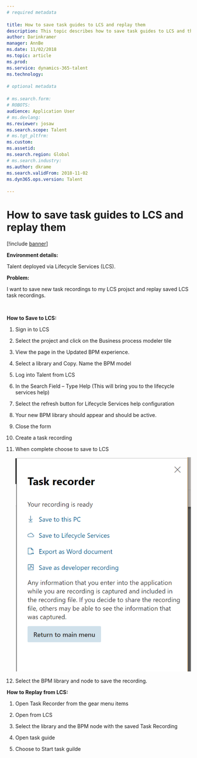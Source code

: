 ```yaml
---
# required metadata

title: How to save task guides to LCS and replay them
description: This topic describes how to save task guides to LCS and then replay them.
author: Darinkramer
manager: AnnBe
ms.date: 11/02/2018
ms.topic: article
ms.prod: 
ms.service: dynamics-365-talent
ms.technology: 

# optional metadata

# ms.search.form: 
# ROBOTS: 
audience: Application User
# ms.devlang: 
ms.reviewer: josaw
ms.search.scope: Talent
# ms.tgt_pltfrm: 
ms.custom: 
ms.assetid: 
ms.search.region: Global
# ms.search.industry: 
ms.author: dkrame
ms.search.validFrom: 2018-11-02
ms.dyn365.ops.version: Talent

---
```


# How to save task guides to LCS and replay them

[!include [banner](includes/banner.md)]


**Environment details:** 

Talent deployed via Lifecycle Services (LCS).

**Problem:**

I want to save new task recordings to my LCS projsct and replay saved LCS task
recordings.

  

**How to Save to LCS:**

1.  Sign in to LCS

2.  Select the project and click on the Business process modeler tile

3.  View the page in the Updated BPM experience.

4.  Select a library and Copy. Name the BPM model

5.  Log into Talent from LCS

6.  In the Search Field – Type Help (This will bring you to the lifecycle
    services help)

7.  Select the refresh button for Lifecycle Services help configuration

8.  Your new BPM library should appear and should be active.

9.  Close the form

10. Create a task recording

11. When complete choose to save to LCS  
    

    ![](media/task-guides.png)

12. Select the BPM library and node to save the recording.

**How to Replay from LCS:**

1.  Open Task Recorder from the gear menu items

2.  Open from LCS

3.  Select the library and the BPM node with the saved Task Recording

4.  Open task guide

5.  Choose to Start task guilde
